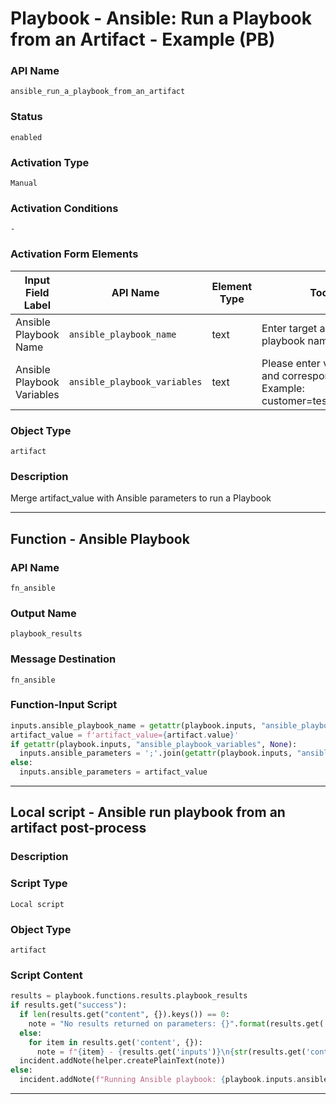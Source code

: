 <!--
    DO NOT MANUALLY EDIT THIS FILE
    THIS FILE IS AUTOMATICALLY GENERATED WITH resilient-sdk codegen
    Generated with resilient-sdk v51.0.1.0.695
-->

# Playbook - Ansible: Run a Playbook from an Artifact - Example (PB)

### API Name
`ansible_run_a_playbook_from_an_artifact`

### Status
`enabled`

### Activation Type
`Manual`

### Activation Conditions
`-`

### Activation Form Elements
| Input Field Label | API Name | Element Type | Tooltip | Requirement |
| ----------------- | -------- | ------------ | ------- | ----------- |
| Ansible Playbook Name | `ansible_playbook_name` | text | Enter target ansible playbook name | Always |
| Ansible Playbook Variables | `ansible_playbook_variables` | text | Please enter variable name and corresponding value. Example: customer=test;disable=true | Optional |

### Object Type
`artifact`

### Description
Merge artifact_value with Ansible parameters to run a Playbook


---
## Function - Ansible Playbook

### API Name
`fn_ansible`

### Output Name
`playbook_results`

### Message Destination
`fn_ansible`

### Function-Input Script
```python
inputs.ansible_playbook_name = getattr(playbook.inputs, "ansible_playbook_name", None)
artifact_value = f'artifact_value={artifact.value}'
if getattr(playbook.inputs, "ansible_playbook_variables", None):
  inputs.ansible_parameters = ';'.join(getattr(playbook.inputs, "ansible_playbook_variables", None), artifact_value)
else:
  inputs.ansible_parameters = artifact_value
```

---

## Local script - Ansible run playbook from an artifact post-process

### Description


### Script Type
`Local script`

### Object Type
`artifact`

### Script Content
```python
results = playbook.functions.results.playbook_results
if results.get("success"):
  if len(results.get("content", {}).keys()) == 0:
    note = "No results returned on parameters: {}".format(results.get('inputs'))
  else:
    for item in results.get('content', {}):
      note = f"{item} - {results.get('inputs')}\n{str(results.get('content', {}).get(item, {}).get('detail'))}"
  incident.addNote(helper.createPlainText(note))
else:
  incident.addNote(f"Running Ansible playbook: {playbook.inputs.ansible_playbook_name} failed with reason: {results.get('reason')}")
```

---

